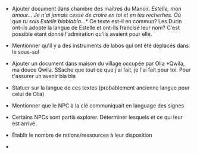 - Ajouter document dans chambre des maîtres du Manoir.
*Estelle, mon amour... Je n'ai jamais cessé de croire en toi et en tes recherhes. Où que tu sois Estelle blablabla...**
Ce texte est-il en commun? Les Durin ont-ils adopté la langue de Estelle et ont-ils francisé leur nom? C'est possible étant donné l'admiration qu'ils avaient pour elle.

- Mentionner qu'il y a des instruments de labos qui ont été déplacés dans le sous-sol

- Ajouter un document dans maison du village occupée par Olia
*Qwila, ma douce Qwila. SSache que tout ce que j'ai fait, je l'ai fait pour toi. Pour t'assurer un avenir bla bla
- Statuer sur la langue de ces textes (probablement ancienne langue pour celui de Olia)

- Mentionner que le NPC à la clé communiquait en language des signes
- Certains NPCs sont partis explorer. Déterminer lesquels et ce qui leur est arrivé.

- Établir le nombre de rations/ressources à leur disposition
- 
